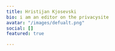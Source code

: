 ```yaml
---
title: Hristijan Kjosevski
bio: i am an editor on the privacysite
avatar: "/images/defualt.png"
social: []
featured: true

---
```

